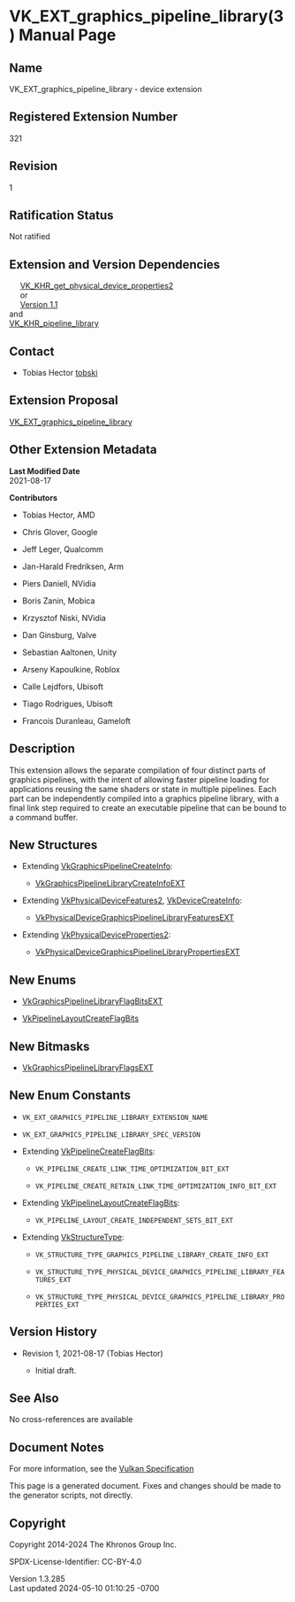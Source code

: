 # VK_EXT_graphics_pipeline_library(3) Manual Page

## Name

VK_EXT_graphics_pipeline_library - device extension



## <a href="#_registered_extension_number" class="anchor"></a>Registered Extension Number

321

## <a href="#_revision" class="anchor"></a>Revision

1

## <a href="#_ratification_status" class="anchor"></a>Ratification Status

Not ratified

## <a href="#_extension_and_version_dependencies" class="anchor"></a>Extension and Version Dependencies

    
[VK_KHR_get_physical_device_properties2](https://registry.khronos.org/vulkan/specs/1.3-extensions/man/html/VK_KHR_get_physical_device_properties2.html)  
     or  
     [Version 1.1](#versions-1.1)  
and  
[VK_KHR_pipeline_library](https://registry.khronos.org/vulkan/specs/1.3-extensions/man/html/VK_KHR_pipeline_library.html)  

## <a href="#_contact" class="anchor"></a>Contact

- Tobias Hector <a
  href="https://github.com/KhronosGroup/Vulkan-Docs/issues/new?body=%5BVK_EXT_graphics_pipeline_library%5D%20@tobski%0A*Here%20describe%20the%20issue%20or%20question%20you%20have%20about%20the%20VK_EXT_graphics_pipeline_library%20extension*"
  target="_blank" rel="nofollow noopener"><em></em>tobski</a>

## <a href="#_extension_proposal" class="anchor"></a>Extension Proposal

[VK_EXT_graphics_pipeline_library](https://github.com/KhronosGroup/Vulkan-Docs/tree/main/proposals/VK_EXT_graphics_pipeline_library.adoc)

## <a href="#_other_extension_metadata" class="anchor"></a>Other Extension Metadata

**Last Modified Date**  
2021-08-17

**Contributors**  
- Tobias Hector, AMD

- Chris Glover, Google

- Jeff Leger, Qualcomm

- Jan-Harald Fredriksen, Arm

- Piers Daniell, NVidia

- Boris Zanin, Mobica

- Krzysztof Niski, NVidia

- Dan Ginsburg, Valve

- Sebastian Aaltonen, Unity

- Arseny Kapoulkine, Roblox

- Calle Lejdfors, Ubisoft

- Tiago Rodrigues, Ubisoft

- Francois Duranleau, Gameloft

## <a href="#_description" class="anchor"></a>Description

This extension allows the separate compilation of four distinct parts of
graphics pipelines, with the intent of allowing faster pipeline loading
for applications reusing the same shaders or state in multiple
pipelines. Each part can be independently compiled into a graphics
pipeline library, with a final link step required to create an
executable pipeline that can be bound to a command buffer.

## <a href="#_new_structures" class="anchor"></a>New Structures

- Extending
  [VkGraphicsPipelineCreateInfo](https://registry.khronos.org/vulkan/specs/1.3-extensions/man/html/VkGraphicsPipelineCreateInfo.html):

  - [VkGraphicsPipelineLibraryCreateInfoEXT](https://registry.khronos.org/vulkan/specs/1.3-extensions/man/html/VkGraphicsPipelineLibraryCreateInfoEXT.html)

- Extending [VkPhysicalDeviceFeatures2](https://registry.khronos.org/vulkan/specs/1.3-extensions/man/html/VkPhysicalDeviceFeatures2.html),
  [VkDeviceCreateInfo](https://registry.khronos.org/vulkan/specs/1.3-extensions/man/html/VkDeviceCreateInfo.html):

  - [VkPhysicalDeviceGraphicsPipelineLibraryFeaturesEXT](https://registry.khronos.org/vulkan/specs/1.3-extensions/man/html/VkPhysicalDeviceGraphicsPipelineLibraryFeaturesEXT.html)

- Extending
  [VkPhysicalDeviceProperties2](https://registry.khronos.org/vulkan/specs/1.3-extensions/man/html/VkPhysicalDeviceProperties2.html):

  - [VkPhysicalDeviceGraphicsPipelineLibraryPropertiesEXT](https://registry.khronos.org/vulkan/specs/1.3-extensions/man/html/VkPhysicalDeviceGraphicsPipelineLibraryPropertiesEXT.html)

## <a href="#_new_enums" class="anchor"></a>New Enums

- [VkGraphicsPipelineLibraryFlagBitsEXT](https://registry.khronos.org/vulkan/specs/1.3-extensions/man/html/VkGraphicsPipelineLibraryFlagBitsEXT.html)

- [VkPipelineLayoutCreateFlagBits](https://registry.khronos.org/vulkan/specs/1.3-extensions/man/html/VkPipelineLayoutCreateFlagBits.html)

## <a href="#_new_bitmasks" class="anchor"></a>New Bitmasks

- [VkGraphicsPipelineLibraryFlagsEXT](https://registry.khronos.org/vulkan/specs/1.3-extensions/man/html/VkGraphicsPipelineLibraryFlagsEXT.html)

## <a href="#_new_enum_constants" class="anchor"></a>New Enum Constants

- `VK_EXT_GRAPHICS_PIPELINE_LIBRARY_EXTENSION_NAME`

- `VK_EXT_GRAPHICS_PIPELINE_LIBRARY_SPEC_VERSION`

- Extending [VkPipelineCreateFlagBits](https://registry.khronos.org/vulkan/specs/1.3-extensions/man/html/VkPipelineCreateFlagBits.html):

  - `VK_PIPELINE_CREATE_LINK_TIME_OPTIMIZATION_BIT_EXT`

  - `VK_PIPELINE_CREATE_RETAIN_LINK_TIME_OPTIMIZATION_INFO_BIT_EXT`

- Extending
  [VkPipelineLayoutCreateFlagBits](https://registry.khronos.org/vulkan/specs/1.3-extensions/man/html/VkPipelineLayoutCreateFlagBits.html):

  - `VK_PIPELINE_LAYOUT_CREATE_INDEPENDENT_SETS_BIT_EXT`

- Extending [VkStructureType](https://registry.khronos.org/vulkan/specs/1.3-extensions/man/html/VkStructureType.html):

  - `VK_STRUCTURE_TYPE_GRAPHICS_PIPELINE_LIBRARY_CREATE_INFO_EXT`

  - `VK_STRUCTURE_TYPE_PHYSICAL_DEVICE_GRAPHICS_PIPELINE_LIBRARY_FEATURES_EXT`

  - `VK_STRUCTURE_TYPE_PHYSICAL_DEVICE_GRAPHICS_PIPELINE_LIBRARY_PROPERTIES_EXT`

## <a href="#_version_history" class="anchor"></a>Version History

- Revision 1, 2021-08-17 (Tobias Hector)

  - Initial draft.

## <a href="#_see_also" class="anchor"></a>See Also

No cross-references are available

## <a href="#_document_notes" class="anchor"></a>Document Notes

For more information, see the <a
href="https://registry.khronos.org/vulkan/specs/1.3-extensions/html/vkspec.html#VK_EXT_graphics_pipeline_library"
target="_blank" rel="noopener">Vulkan Specification</a>

This page is a generated document. Fixes and changes should be made to
the generator scripts, not directly.

## <a href="#_copyright" class="anchor"></a>Copyright

Copyright 2014-2024 The Khronos Group Inc.

SPDX-License-Identifier: CC-BY-4.0

Version 1.3.285  
Last updated 2024-05-10 01:10:25 -0700
